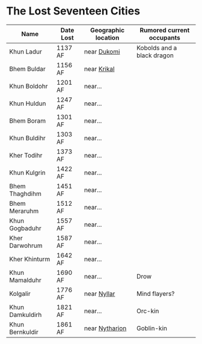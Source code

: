 # The Lost Seventeen Cities

Name | Date Lost | Geographic location | Rumored current occupants
---- | --------- | ------------------- | -------------------------
Khun Ladur | 1137 AF | near [Dukomi](/Cities/Dukomi.md) | Kobolds and a black dragon
Bhem Buldar | 1156 AF | near [Krikal](/Cities/Krikal.md) | 
Khun Boldohr | 1201 AF | near... | 
Khun Huldun | 1247 AF | near... |
Bhem Boram | 1301 AF | near... |
Khun Buldihr | 1303 AF | near... |
Kher Todihr | 1373 AF | near... |
Khun Kulgrin | 1422 AF | near... |
Bhem Thaghdihm | 1451 AF | near... |
Bhem Meraruhm | 1512 AF | near... |
Khun Gogbaduhr | 1557 AF | near... |
Kher Darwohrum | 1587 AF | near... |
Kher Khinturm | 1642 AF | near... |
Khun Mamalduhr | 1690 AF | near... | Drow
Kolgalir | 1776 AF | near [Nyllar](/Cities/Nyllar.md) | Mind flayers?
Khun Damkuldirh | 1821 AF | near... | Orc-kin
Khun Bernkuldir | 1861 AF | near [Nytharion](/Cities/Nytharion.md) | Goblin-kin

